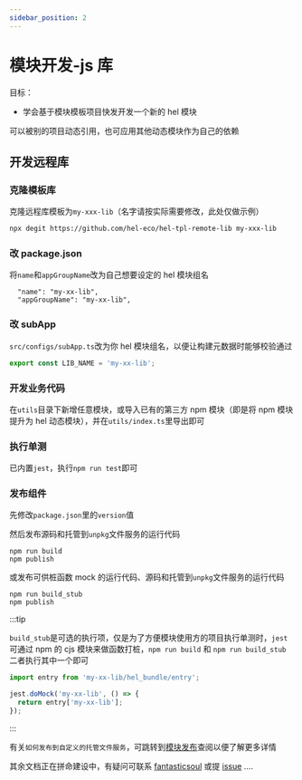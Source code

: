 ```yaml
---
sidebar_position: 2
---
```


# 模块开发-js 库

目标：

- 学会基于模块模板项目快发开发一个新的 hel 模块

可以被别的项目动态引用，也可应用其他动态模块作为自己的依赖

## 开发远程库

### 克隆模板库

克隆远程库模板为`my-xxx-lib`（名字请按实际需要修改，此处仅做示例）

```bash
npx degit https://github.com/hel-eco/hel-tpl-remote-lib my-xxx-lib
```

### 改 package.json

将`name`和`appGroupName`改为自己想要设定的 hel 模块组名

```
  "name": "my-xx-lib",
  "appGroupName": "my-xx-lib",
```

### 改 subApp

`src/configs/subApp.ts`改为你 hel 模块组名，以便让构建元数据时能够校验通过

```ts
export const LIB_NAME = 'my-xx-lib';
```

### 开发业务代码

在`utils`目录下新增任意模块，或导入已有的第三方 npm 模块（即是将 npm 模块提升为 hel 动态模块），并在`utils/index.ts`里导出即可

### 执行单测

已内置`jest`，执行`npm run test`即可

### 发布组件

先修改`package.json`里的`version`值

然后发布源码和托管到`unpkg`文件服务的运行代码

```
npm run build
npm publish
```

或发布可供桩函数 mock 的运行代码、源码和托管到`unpkg`文件服务的运行代码

```
npm run build_stub
npm publish
```

:::tip

`build_stub`是可选的执行项，仅是为了方便模块使用方的项目执行单测时，`jest`可通过 npm 的 cjs 模块来做函数打桩，`npm run build` 和 `npm run build_stub` 二者执行其中一个即可

```ts
import entry from 'my-xx-lib/hel_bundle/entry';

jest.doMock('my-xx-lib', () => {
  return entry['my-xx-lib'];
});
```

:::

有关`如何发布到自定义的托管文件服务`，可跳转到[模块发布](/docs/tutorial/helmod-pub)查阅以便了解更多详情

其余文档正在拼命建设中，有疑问可联系 [fantasticsoul](https://github.com/fantasticsoul) 或提 [issue](https://github.com/tnfe/hel/issues) ....
